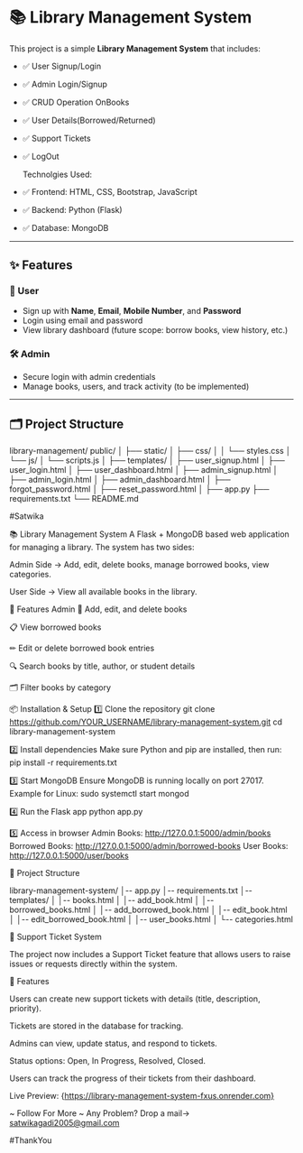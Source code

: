 # 📚 Library Management System

This project is a simple **Library Management System** that includes:

- ✅ User Signup/Login
- ✅ Admin Login/Signup
- ✅ CRUD Operation OnBooks
- ✅ User Details(Borrowed/Returned)
- ✅ Support Tickets
- ✅ LogOut

  Technolgies Used:
- ✅ Frontend: HTML, CSS, Bootstrap, JavaScript
- ✅ Backend: Python (Flask)
- ✅ Database: MongoDB

---

## ✨ Features

### 👤 User
- Sign up with **Name**, **Email**, **Mobile Number**, and **Password**
- Login using email and password
- View library dashboard (future scope: borrow books, view history, etc.)

### 🛠️ Admin
- Secure login with admin credentials
- Manage books, users, and track activity (to be implemented)

---

## 🗂️ Project Structure

library-management/
public/
│
├── static/
│ ├── css/
│ │ └── styles.css
│ └── js/
│ └── scripts.js
│
├── templates/
│ ├── user_signup.html
│ ├── user_login.html
│ ├── user_dashboard.html
│ ├── admin_signup.html
│ ├── admin_login.html
│ ├── admin_dashboard.html
│ ├── forgot_password.html
│ ├── reset_password.html
│
├── app.py
├── requirements.txt
└── README.md


#Satwika

📚 Library Management System
A Flask + MongoDB based web application for managing a library.
The system has two sides:

Admin Side → Add, edit, delete books, manage borrowed books, view categories.

User Side → View all available books in the library.

🚀 Features
Admin
📖 Add, edit, and delete books

📋 View borrowed books

✏ Edit or delete borrowed book entries

🔍 Search books by title, author, or student details

🗂 Filter books by category


📦 Installation & Setup
1️⃣ Clone the repository
    git clone https://github.com/YOUR_USERNAME/library-management-system.git
    cd library-management-system
    
2️⃣ Install dependencies
    Make sure Python and pip are installed, then run:
      pip install -r requirements.txt
      
3️⃣ Start MongoDB
Ensure MongoDB is running locally on port 27017.
Example for Linux:
    sudo systemctl start mongod
    
4️⃣ Run the Flask app
      python app.py

5️⃣ Access in browser
    Admin Books: http://127.0.0.1:5000/admin/books
    Borrowed Books: http://127.0.0.1:5000/admin/borrowed-books
    User Books: http://127.0.0.1:5000/user/books
    
📂 Project Structure

library-management-system/
│-- app.py
│-- requirements.txt
│-- templates/
│   │-- books.html
│   │-- add_book.html
│   │-- borrowed_books.html
│   │-- add_borrowed_book.html
│   │-- edit_book.html
│   │-- edit_borrowed_book.html
│   │-- user_books.html
│   └-- categories.html


🎫 Support Ticket System

The project now includes a Support Ticket feature that allows users to raise issues or requests directly within the system.

🔹 Features

Users can create new support tickets with details (title, description, priority).

Tickets are stored in the database for tracking.

Admins can view, update status, and respond to tickets.

Status options: Open, In Progress, Resolved, Closed.

Users can track the progress of their tickets from their dashboard.

Live Preview: {https://library-management-system-fxus.onrender.com}

~ Follow For More
~ Any Problem? Drop a mail-> satwikagadi2005@gmail.com

#ThankYou


